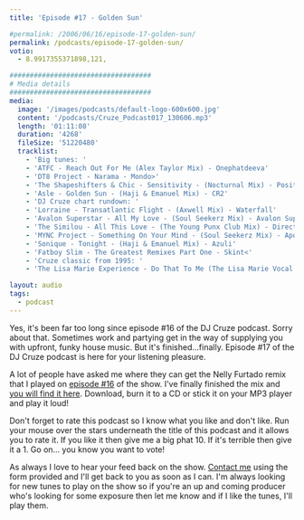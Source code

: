```yaml
---
title: 'Episode #17 - Golden Sun'

#permalink: /2006/06/16/episode-17-golden-sun/
permalink: /podcasts/episode-17-golden-sun/
votio:
  - 8.9917355371898,121,

###################################
# Media details
###################################
media:
  image: '/images/podcasts/default-logo-600x600.jpg'
  content: '/podcasts/Cruze_Podcast017_130606.mp3'
  length: '01:11:08'
  duration: '4268'
  fileSize: '51220480'
  tracklist:
    - 'Big tunes: '
    - 'ATFC - Reach Out For Me (Alex Taylor Mix) - Onephatdeeva'
    - 'DT8 Project - Narama - Mondo>'
    - 'The Shapeshifters & Chic - Sensitivity - (Nocturnal Mix) - Positiva'
    - 'Asle - Golden Sun - (Haji & Emanuel Mix) - CR2'
    - 'DJ Cruze chart rundown: '
    - 'Lorraine - Transatlantic Flight - (Axwell Mix) - Waterfall'
    - 'Avalon Superstar - All My Love - (Soul Seekerz Mix) - Avalon Superstar'
    - 'The Similou - All This Love - (The Young Punx Club Mix) - Direction'
    - 'MYNC Project - Something On Your Mind - (Soul Seekerz Mix) - Apollo'
    - 'Sonique - Tonight - (Haji & Emanuel Mix) - Azuli'
    - 'Fatboy Slim - The Greatest Remixes Part One - Skint<'
    - 'Cruze classic from 1995: '
    - 'The Lisa Marie Experience - Do That To Me (The Lisa Marie Vocal Experience Mix Part 1) - White label'

layout: audio
tags:
  - podcast
---
```


Yes, it's been far too long since episode #16 of the DJ Cruze podcast. Sorry about that. Sometimes work and partying get in the way of supplying you with upfront, funky house music. But it's finished...finally. Episode #17 of the DJ Cruze podcast is here for your listening pleasure.

A lot of people have asked me where they can get the Nelly Furtado remix that I played on [episode #16][3] of the show. I've finally finished the mix and [you will find it here][4]. Download, burn it to a CD or stick it on your MP3 player and play it loud!

Don't forget to rate this podcast so I know what you like and don't like. Run your mouse over the stars underneath the title of this podcast and it allows you to rate it. If you like it then give me a big phat 10. If it's terrible then give it a 1. Go on... you know you want to vote!

As always I love to hear your feed back on the show. [Contact me][5] using the form provided and I'll get back to you as soon as I can. I'm always looking for new tunes to play on the show so if you're an up and coming producer who's looking for some exposure then let me know and if I like the tunes, I'll play them.

[1]: http://ripple.radiotail.com/211/Cruze_Podcast017_130606.mp3
[2]: http://www.djcruze.co.uk/cms/podcasts/feed/rss2
[3]: http://www.djcruze.co.uk/cms/2006/05/22/episode-16-renegade-master/
[4]: http://www.djcruze.co.uk/cms/2006/06/09/nelly-furtado-man-eater-dj-cruze-funkfinders-remix-part-ii/
[5]: /contact
